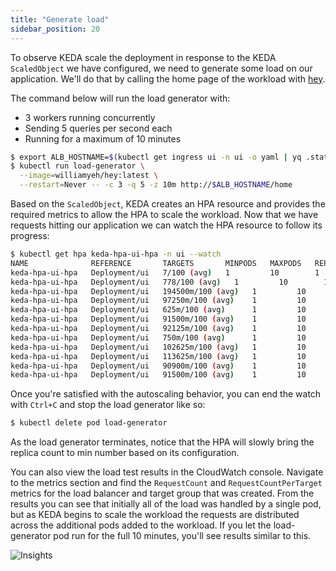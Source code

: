 ```yaml
---
title: "Generate load"
sidebar_position: 20
---
```


To observe KEDA scale the deployment in response to the KEDA `ScaledObject` we have configured, we need to generate some load on our application. We'll do that by calling the home page of the workload with [hey](https://github.com/rakyll/hey).

The command below will run the load generator with:

- 3 workers running concurrently
- Sending 5 queries per second each
- Running for a maximum of 10 minutes

```bash hook=keda-pod-scaleout hookTimeout=330
$ export ALB_HOSTNAME=$(kubectl get ingress ui -n ui -o yaml | yq .status.loadBalancer.ingress[0].hostname)
$ kubectl run load-generator \
  --image=williamyeh/hey:latest \
  --restart=Never -- -c 3 -q 5 -z 10m http://$ALB_HOSTNAME/home
```

Based on the `ScaledObject`, KEDA creates an HPA resource and provides the required metrics to allow the HPA to scale the workload. Now that we have requests hitting our application we can watch the HPA resource to follow its progress:

```bash test=false
$ kubectl get hpa keda-hpa-ui-hpa -n ui --watch
NAME              REFERENCE       TARGETS       MINPODS   MAXPODS   REPLICAS   AGE
keda-hpa-ui-hpa   Deployment/ui   7/100 (avg)   1         10        1          7m58s
keda-hpa-ui-hpa   Deployment/ui   778/100 (avg)   1         10        1          8m33s
keda-hpa-ui-hpa   Deployment/ui   194500m/100 (avg)   1         10        4          8m48s
keda-hpa-ui-hpa   Deployment/ui   97250m/100 (avg)    1         10        8          9m3s
keda-hpa-ui-hpa   Deployment/ui   625m/100 (avg)      1         10        8          9m18s
keda-hpa-ui-hpa   Deployment/ui   91500m/100 (avg)    1         10        8          9m33s
keda-hpa-ui-hpa   Deployment/ui   92125m/100 (avg)    1         10        8          9m48s
keda-hpa-ui-hpa   Deployment/ui   750m/100 (avg)      1         10        8          10m
keda-hpa-ui-hpa   Deployment/ui   102625m/100 (avg)   1         10        8          10m
keda-hpa-ui-hpa   Deployment/ui   113625m/100 (avg)   1         10        8          11m
keda-hpa-ui-hpa   Deployment/ui   90900m/100 (avg)    1         10        10         11m
keda-hpa-ui-hpa   Deployment/ui   91500m/100 (avg)    1         10        10         12m
```

Once you're satisfied with the autoscaling behavior, you can end the watch with `Ctrl+C` and stop the load generator like so:

```bash
$ kubectl delete pod load-generator
```

As the load generator terminates, notice that the HPA will slowly bring the replica count to min number based on its configuration.

You can also view the load test results in the CloudWatch console. Navigate to the metrics section and find the `RequestCount` and `RequestCountPerTarget` metrics for the load balancer and target group that was created. From the results you can see that initially all of the load was handled by a single pod, but as KEDA begins to scale the workload the requests are distributed across the additional pods added to the workload. If you let the load-generator pod run for the full 10 minutes, you'll see results similar to this.

![Insights](/img/keda/keda-cloudwatch.png)
